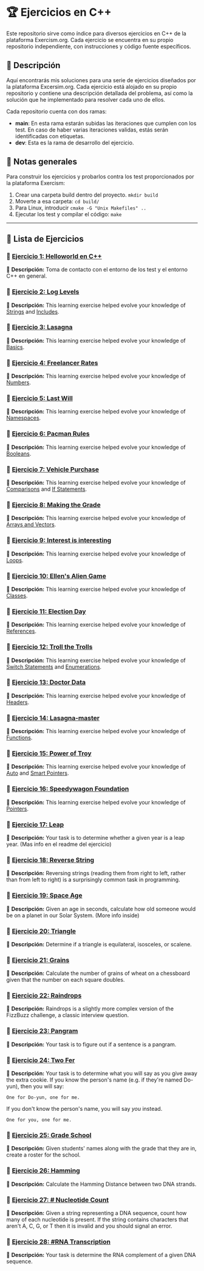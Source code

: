 # 🏆 Ejercicios en C++

 Este repositorio sirve como índice para diversos ejercicios en C++ de la plataforma Exercism.org. Cada ejercicio se encuentra en su propio repositorio independiente, con instrucciones y código fuente específicos.  

## 📖 Descripción 
Aquí encontrarás mis soluciones para una serie de ejercicios diseñados por la plataforma Excersim.org. Cada ejercicio está alojado en su propio repositorio y contiene una descripción detallada del problema, así como la solución que he implementado para resolver cada uno de ellos.

Cada repositorio cuenta con dos ramas:

 - **main**: En esta rama estarán subidas las iteraciones que cumplen con los test. En caso de haber varias iteraciones validas, estás serán identificadas con etiquetas.
 - **dev**: Esta es la rama de desarrollo del ejercicio.

## 📄 Notas generales
Para construir los ejercicios y probarlos contra los test proporcionados por la plataforma Exercism:

 1. Crear una carpeta build dentro del proyecto. `mkdir build`
 2. Moverte a esa carpeta: `cd build/`
 3. Para Linux, introducir `cmake -G "Unix Makefiles" ..`
 4. Ejecutar los test y compilar el código: `make`

---
## 📌 Lista de Ejercicios
### 🔹 [Ejercicio 1: Helloworld en C++](https://github.com/CabinetSpyder/Ejercicio1-hello-world-cpp)
📄 **Descripción:** Toma de contacto con el entorno de los test y el entorno C++ en general.
### 🔹 [Ejercicio 2: Log Levels](https://github.com/CabinetSpyder/Ejercicio2-log-levels-cpp.git)
📄 **Descripción:** This learning exercise helped evolve your knowledge of [Strings](https://exercism.org/tracks/cpp/concepts/strings) and [Includes](https://exercism.org/tracks/cpp/concepts/includes).
### 🔹 [Ejercicio 3: Lasagna](https://github.com/CabinetSpyder/Ejercicio3-Lasagna-cpp)
📄 **Descripción:** This learning exercise helped evolve your knowledge of [Basics](https://exercism.org/tracks/cpp/concepts/basics).
### 🔹 [Ejercicio 4: Freelancer Rates](https://github.com/CabinetSpyder/Ejercicio4-freelancer-rates-cpp.git)
📄 **Descripción:** This learning exercise helped evolve your knowledge of [Numbers](https://exercism.org/tracks/cpp/concepts/numbers).
### 🔹 [Ejercicio 5: Last Will]( https://github.com/CabinetSpyder/Ejercicio5-last-will-cpp)
📄 **Descripción:** This learning exercise helped evolve your knowledge of [Namespaces](https://exercism.org/tracks/cpp/concepts/namespaces).
### 🔹 [Ejercicio 6: Pacman Rules](https://github.com/CabinetSpyder/Ejercicio6-pacman-rules-cpp )
📄 **Descripción:** This learning exercise helped evolve your knowledge of [Booleans](https://exercism.org/tracks/cpp/concepts/booleans).
### 🔹 [Ejercicio 7: Vehicle Purchase](https://github.com/CabinetSpyder/Ejercicio7-vehicle-purchase-cpp)
📄 **Descripción:** This learning exercise helped evolve your knowledge of [Comparisons](https://exercism.org/tracks/cpp/concepts/comparisons) and [If Statements](https://exercism.org/tracks/cpp/concepts/if-statements).
### 🔹 [Ejercicio 8: Making the Grade](https://github.com/CabinetSpyder/Ejercicio8-making-the-grade-cpp)
📄 **Descripción:** This learning exercise helped evolve your knowledge of [Arrays and Vectors](https://exercism.org/tracks/cpp/concepts/vector-arrays).
### 🔹 [Ejercicio 9: Interest is interesting](https://github.com/CabinetSpyder/Ejercicio9-interest-is-interesting-cpp)
📄 **Descripción:** This learning exercise helped evolve your knowledge of [Loops](https://exercism.org/tracks/cpp/concepts/loops).
### 🔹 [Ejercicio 10: Ellen's Alien Game](https://github.com/CabinetSpyder/Ejercicio10-Ellen-s-Alien-Game-cpp)
📄 **Descripción:** This learning exercise helped evolve your knowledge of [Classes](https://exercism.org/tracks/cpp/concepts/classes).
### 🔹 [Ejercicio 11: Election Day](https://github.com/CabinetSpyder/Ejercicio11-Election-Day-cpp)
📄 **Descripción:** This learning exercise helped evolve your knowledge of [References](https://exercism.org/tracks/cpp/concepts/references).
### 🔹 [Ejercicio 12: Troll the Trolls ](https://github.com/CabinetSpyder/Ejercicio12-Troll-the-Trolls-cpp)
📄 **Descripción:** This learning exercise helped evolve your knowledge of [Switch Statements](https://exercism.org/tracks/cpp/concepts/switch) and [Enumerations](https://exercism.org/tracks/cpp/concepts/enums).
### 🔹 [Ejercicio 13: Doctor Data](https://github.com/CabinetSpyder/Ejercicio13-Doctor-Data-cpp)
📄 **Descripción:** This learning exercise helped evolve your knowledge of [Headers](https://exercism.org/tracks/cpp/concepts/headers).
### 🔹 [Ejercicio 14: Lasagna-master](https://github.com/CabinetSpyder/Ejercicio14-lasagna-master-cpp)
📄 **Descripción:** This learning exercise helped evolve your knowledge of [Functions](https://exercism.org/tracks/cpp/concepts/functions).
### 🔹 [Ejercicio 15: Power of Troy ](https://github.com/CabinetSpyder/Ejercicio15-power-of-Troy-cpp)
📄 **Descripción:** This learning exercise helped evolve your knowledge of [Auto](https://exercism.org/tracks/cpp/concepts/auto) and [Smart Pointers](https://exercism.org/tracks/cpp/concepts/smart-pointers).
### 🔹 [Ejercicio 16: Speedywagon Foundation ](https://github.com/CabinetSpyder/Ejercicio16-Speedywagon-Foundation-cpp)
📄 **Descripción:** This learning exercise helped evolve your knowledge of [Pointers](https://exercism.org/tracks/cpp/concepts/pointers).
### 🔹 [Ejercicio 17: Leap ](https://github.com/CabinetSpyder/Ejercicio17-leap-cpp)
📄 **Descripción:** Your task is to determine whether a given year is a leap year. (Mas info en el readme del ejercicio)
### 🔹 [Ejercicio 18: Reverse String ](https://github.com/CabinetSpyder/Ejercicio18-Reverse-String-cpp)
📄 **Descripción:** Reversing strings (reading them from right to left, rather than from left to right) is a surprisingly common task in programming.
### 🔹 [Ejercicio 19: Space Age](https://github.com/CabinetSpyder/Ejercicio19-Space-Age-cpp)
📄 **Descripción:** Given an age in seconds, calculate how old someone would be on a planet in our Solar System. (More info inside)
### 🔹 [Ejercicio 20: Triangle](https://github.com/CabinetSpyder/Ejercicio20-Triangle-cpp)
📄 **Descripción:** Determine if a triangle is equilateral, isosceles, or scalene.
### 🔹 [Ejercicio 21: Grains](https://github.com/CabinetSpyder/Ejercicio21-Grains-cpp)
📄 **Descripción:** Calculate the number of grains of wheat on a chessboard given that the number on each square doubles.
### 🔹 [Ejercicio 22: Raindrops](https://github.com/CabinetSpyder/Ejercicio22-Raindrops-cpp)
📄 **Descripción:** Raindrops is a slightly more complex version of the FizzBuzz challenge, a classic interview question.
### 🔹 [Ejercicio 23: Pangram](https://github.com/CabinetSpyder/Ejercicio23-Pangram-cpp)
📄 **Descripción:** Your task is to figure out if a sentence is a pangram.
### 🔹 [Ejercicio 24: Two Fer](https://github.com/CabinetSpyder/Ejercicio24-Two-Fer-cpp)
📄 **Descripción:** Your task is to determine what you will say as you give away the extra cookie.
If you know the person's name (e.g. if they're named Do-yun), then you will say:
```text
One for Do-yun, one for me.
```
If you don't know the person's name, you will say  _you_  instead.
```text
One for you, one for me.
```
### 🔹 [Ejercicio 25: Grade School](https://github.com/CabinetSpyder/Ejercicio25-Grade-School-cpp)
📄 **Descripción:** Given students' names along with the grade that they are in, create a roster for the school.
### 🔹 [Ejercicio 26: Hamming](https://github.com/CabinetSpyder/Ejercico26-Hamming-cpp)
📄 **Descripción:** Calculate the Hamming Distance between two DNA strands.
### 🔹 [Ejercicio 27: # Nucleotide Count](https://github.com/CabinetSpyder/Ejercicio27-Nucleotide-Count-cppt)
📄 **Descripción:** Given a string representing a DNA sequence, count how many of each nucleotide is present. If the string contains characters that aren't A, C, G, or T then it is invalid and you should signal an error.
### 🔹 [Ejercicio 28: #RNA Transcription ](https://github.com/CabinetSpyder/Ejercicio28-RNA-Transcription-cpp)
📄 **Descripción:** Your task is determine the RNA complement of a given DNA sequence.
